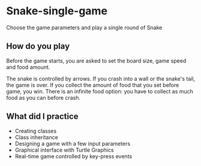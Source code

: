 # Snake-single-game
Choose the game parameters and play a single round of Snake

## How do you play
Before the game starts, you are asked to set the board size, game speed and food amount.

The snake is controlled by arrows. If you crash into a wall or the snake's tail, the game is over. If you collect the amount of food that you set before game, you win. There is an infinite food option: you have to collect as much food as you can before crash.

## What did I practice

- Creating classes
- Class inheritance
- Designing a game with a few input parameters
- Graphical interface with Turtle Graphics
- Real-time game controlled by key-press events
